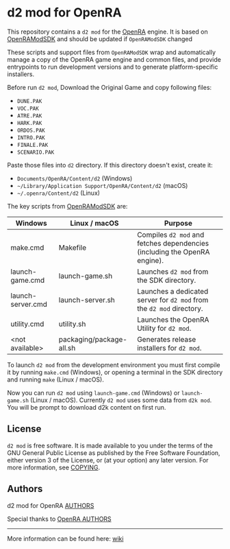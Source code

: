 # d2 mod for OpenRA

This repository contains a `d2 mod` for the [OpenRA](https://github.com/OpenRA/OpenRA) engine.
It is based on [OpenRAModSDK](https://github.com/OpenRA/OpenRAModSDK) and should be updated if `OpenRAModSDK` changed

These scripts and support files from `OpenRAModSDK` wrap and automatically manage a copy of the OpenRA game engine and common files,
and provide entrypoints to run development versions and to generate platform-specific installers.

Before run `d2 mod`, Download the Original Game and copy following files: 
 - `DUNE.PAK`
 - `VOC.PAK`
 - `ATRE.PAK`
 - `HARK.PAK`
 - `ORDOS.PAK`
 - `INTRO.PAK`
 - `FINALE.PAK`
 - `SCENARIO.PAK`

Paste those files into `d2` directory. If this directory doesn't exist, create it:
 - `Documents/OpenRA/Content/d2` (Windows)
 - `~/Library/Application Support/OpenRA/Content/d2` (macOS)
 - `~/.openra/Content/d2` (Linux)

The key scripts from [OpenRAModSDK](https://github.com/OpenRA/OpenRAModSDK) are:

| Windows               | Linux / macOS            | Purpose
| --------------------- | ------------------------ | ------------- |
| make.cmd              | Makefile                 | Compiles `d2 mod` and fetches dependencies (including the OpenRA engine).
| launch-game.cmd       | launch-game.sh           | Launches `d2 mod` from the SDK directory.
| launch-server.cmd     | launch-server.sh         | Launches a dedicated server for `d2 mod` from the `d2 mod` directory.
| utility.cmd           | utility.sh               | Launches the OpenRA Utility for `d2 mod`.
| &lt;not available&gt; | packaging/package-all.sh | Generates release installers for `d2 mod`.

To launch `d2 mod` from the development environment you must first compile it by running `make.cmd` (Windows),
or opening a terminal in the SDK directory and running `make` (Linux / macOS).

Now you can run `d2 mod` using `launch-game.cmd` (Windows) or `launch-game.sh` (Linux / macOS).
Currently `d2 mod` uses some data from `d2k mod`. You will be prompt to download d2k content on first run.


## License
`d2 mod` is free software. It is made available to you under the terms of the GNU General Public License
as published by the Free Software Foundation, either version 3 of the License, or (at your option) any later version.
For more information, see [COPYING](https://github.com/OpenRA/d2/blob/bleed/COPYING).


## Authors
d2 mod for OpenRA [AUTHORS](https://github.com/OpenRA/d2/blob/master/mods/d2/AUTHORS)

Special thanks to [OpenRA AUTHORS](https://github.com/OpenRA/OpenRA/blob/bleed/AUTHORS)


-------------------------------------------------------------------------------------------------------------------------

More information can be found here: [wiki](https://github.com/OpenRA/d2/wiki)
